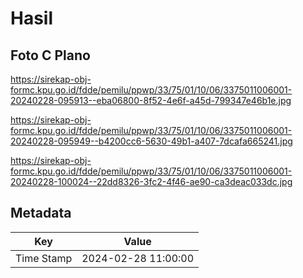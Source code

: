 # Hasil

## Foto C Plano

https://sirekap-obj-formc.kpu.go.id/fdde/pemilu/ppwp/33/75/01/10/06/3375011006001-20240228-095913--eba06800-8f52-4e6f-a45d-799347e46b1e.jpg

https://sirekap-obj-formc.kpu.go.id/fdde/pemilu/ppwp/33/75/01/10/06/3375011006001-20240228-095949--b4200cc6-5630-49b1-a407-7dcafa665241.jpg

https://sirekap-obj-formc.kpu.go.id/fdde/pemilu/ppwp/33/75/01/10/06/3375011006001-20240228-100024--22dd8326-3fc2-4f46-ae90-ca3deac033dc.jpg


## Metadata

| Key        | Value               |
| ---------- | ------------------- |
| Time Stamp | 2024-02-28 11:00:00 |



